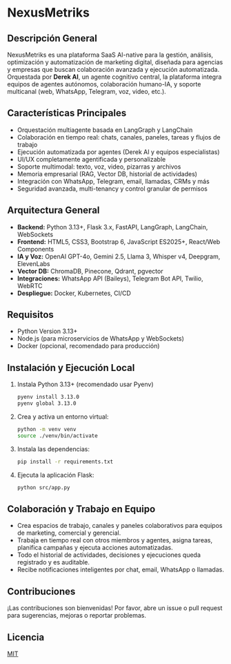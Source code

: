# NexusMetriks

## Descripción General
NexusMetriks es una plataforma SaaS AI-native para la gestión, análisis, optimización y automatización de marketing digital, diseñada para agencias y empresas que buscan colaboración avanzada y ejecución automatizada. Orquestada por **Derek AI**, un agente cognitivo central, la plataforma integra equipos de agentes autónomos, colaboración humano-IA, y soporte multicanal (web, WhatsApp, Telegram, voz, video, etc.).

## Características Principales
- Orquestación multiagente basada en LangGraph y LangChain
- Colaboración en tiempo real: chats, canales, paneles, tareas y flujos de trabajo
- Ejecución automatizada por agentes (Derek AI y equipos especialistas)
- UI/UX completamente agentificada y personalizable
- Soporte multimodal: texto, voz, video, pizarras y archivos
- Memoria empresarial (RAG, Vector DB, historial de actividades)
- Integración con WhatsApp, Telegram, email, llamadas, CRMs y más
- Seguridad avanzada, multi-tenancy y control granular de permisos

## Arquitectura General
- **Backend:** Python 3.13+, Flask 3.x, FastAPI, LangGraph, LangChain, WebSockets
- **Frontend:** HTML5, CSS3, Bootstrap 6, JavaScript ES2025+, React/Web Components
- **IA y Voz:** OpenAI GPT-4o, Gemini 2.5, Llama 3, Whisper v4, Deepgram, ElevenLabs
- **Vector DB:** ChromaDB, Pinecone, Qdrant, pgvector
- **Integraciones:** WhatsApp API (Baileys), Telegram Bot API, Twilio, WebRTC
- **Despliegue:** Docker, Kubernetes, CI/CD

## Requisitos
- Python Version 3.13+
- Node.js (para microservicios de WhatsApp y WebSockets)
- Docker (opcional, recomendado para producción)

## Instalación y Ejecución Local
1. Instala Python 3.13+ (recomendado usar Pyenv)
   ```bash
   pyenv install 3.13.0
   pyenv global 3.13.0
   ```
2. Crea y activa un entorno virtual:
   ```bash
   python -m venv venv
   source ./venv/bin/activate
   ```
3. Instala las dependencias:
   ```bash
   pip install -r requirements.txt
   ```
4. Ejecuta la aplicación Flask:
   ```bash
   python src/app.py
   ```

## Colaboración y Trabajo en Equipo
- Crea espacios de trabajo, canales y paneles colaborativos para equipos de marketing, comercial y gerencial.
- Trabaja en tiempo real con otros miembros y agentes, asigna tareas, planifica campañas y ejecuta acciones automatizadas.
- Todo el historial de actividades, decisiones y ejecuciones queda registrado y es auditable.
- Recibe notificaciones inteligentes por chat, email, WhatsApp o llamadas.

## Contribuciones
¡Las contribuciones son bienvenidas! Por favor, abre un issue o pull request para sugerencias, mejoras o reportar problemas.

## Licencia
[MIT](LICENSE)